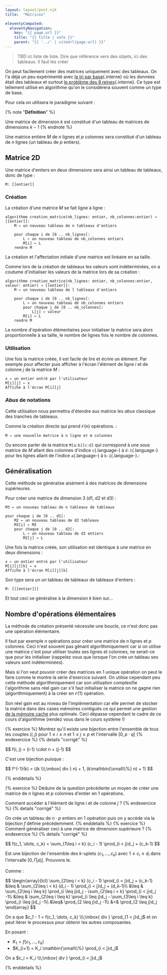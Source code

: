 ```yaml
---
layout: layout/post.njk 
title:  "Matrices"

eleventyComputed:
  eleventyNavigation:
    key: "{{ page.url }}"
    title: "{{ title | safe }}"
    parent: "{{ '../' | siteUrl(page.url) }}"
---
```



> TBD ici liste de liste. Dire que référence vers des objets, ici des tableaux. Il faut les créer

On peut facilement créer des matrices uniquement avec des tableaux. On l'a déjà un peu expérimenté avec [le tri par base](../../projet-algorithmes-classiques//tris-spéciaux/#tri-base){.interne} où les données était des tableaux et surtout [le problème des 8 reines](../../projet-algorithmes-classiques/8-reines){.interne}. Ce type est tellement utilisé en algorithme qu'on le considérera souvent comme un type de base.

Pour cela on utilisera le paradigme suivant :

{% note "**Définition**" %}

Une matrice de dimension $k$ est constitué d'un tableau de matrices de dimensions $k-1$
{% endnote %}

Une matrice entière $M$ de $n$ lignes et $p$ colonnes sera constitué d'un tableau de $n$ lignes (un tableau de $p$ entiers).

## Matrice 2D

Une matrice d'entiers en deux dimensions sera ainsi un tableau de tableaux, donc de type :

```pseudocode
M: [[entier]]
```

### Création

La création d'une matrice $M$ se fait ligne à ligne :

```pseudocode
algorithme creation_matrice(nb_lignes: entier, nb_colonnes:entier) → [[entier]]:
    M ← un nouveau tableau de n tableaux d'entiers

    pour chaque i de [0 .. nb_lignes[:
        L ← un nouveau tableau de nb_colonnes entiers
        M[i] ← L
    rendre M
```

La création et l'affectation initiale d'une matrice est linéaire en sa taille.

Comme lors de la création de tableaux les valeurs sont indéterminées, on a coutume d'initialiser les valeurs de la matrice lors de sa création :

```pseudocode
algorithme creation_matrice(nb_lignes: entier, nb_colonnes:entier, valeur: entier) → [[entier]]:
    M ← un nouveau tableau de l tableaux d'entiers

    pour chaque i de [0 .. nb_lignes[:
        L ← un nouveau tableau de nb_colonnes entiers
        pour chaque j de [0 .. nb_colonnes[:
            L[j] ← valeur
        M[i] ← L
    rendre M
```

Le nombre d'opération élémentaires pour initialiser la matrice sera alors proportionnelle à sa taille, le nombre de lignes fois le nombre de colonnes.

### Utilisation

Une fois la matrice créée, il est facile de lire et écrire un élément. Par exemple pour affecter puis afficher à l'écran l'élément de ligne $i$ et de colonne $j$ de la matrice $M$ :

```pseudocode
x ← un entier entré par l'utilisateur
M[i][j] ← x
Affiche à l'écran M[i][j]
```

### _Abus_ de notations

Cette utilisation nous permettra d'étendre aux matrice les _abus_ classique des tranches de tableaux.

Comme la création directe qui prend $\mathcal{O}(n)$ opérations. :

```pseudocode
M ← une nouvelle matrice à n ligne et m colonnes
```

Ou encore parler de la matrice `M[a:b][c:d]` qui correspond à une sous matrice de $M$ allant des colonnes d'indice `c`{.language-} à `d-1`{.language-} pour les lignes allant de l'indice `a`{.language-} à `b-1`{.language-}.:

## Généralisation

Cette méthode se généralise aisément à des matrices de dimensions supérieures.

Pour créer une matrice de dimension 3 (d1, d2 et d3) :

```pseudocode
M3 ← un nouveau tableau de n tableaux de tableaux

pour chaque i de [0 .. d1[:
    M2 ← un nouveau tableau de d2 tableaux
    M3[i] ← M2
    pour chaque j de [0 .. d2[:
        L ← un nouveau tableau de d3 entiers
        M2[j] ← L
```

Une fois la matrice créée, son utilisation est identique à une matrice en deux dimensions :

```pseudocode
x ← un entier entré par l'utilisateur
M[i][j][k] ← x
Affiche à l'écran M[i][j][k]
```

Son type sera un un tableau de tableaux de tableaux d'entiers :

```pseudocode
M: [[[entier]]]
```

Et tout ceci se généralise à la dimension $k$ bien sur...

## Nombre d'opérations élémentaires

La méthode de création présenté nécessite une boucle, ce n'est donc pas une opération élémentaire.

Il faut par exemple $n$ opérations pour créer une matrice de $n$ lignes et $p$ colonnes.
Ceci n'est souvent pas gênant algorithmiquement car si on utilise une matrice c'est pour utiliser toutes ses lignes et colonnes, ne serait-ce que pour les initialiser (rappelez vous que lorsque l'on crée un tableau ses valeurs sont indéterminées).

Mais si l'on veut pouvoir créer des matrices en 1 unique opération on peut le faire comme le montre la série d'exercice suivant. On utilise cependant peu cette méthode algorithmiquement car son utilisation complexifie l'algorithme sans réel gain car s'il faut initialiser la matrice on ne gagne rien (algorithmiquement) à la créer en $\mathcal{O}(1)$ opération.

Son réel gain est au niveau de l'implémentation car elle permet de stocker la matrice dans des cases mémoires contiguës ce qui permet une gestion [de la mémoire cache](https://fr.wikipedia.org/wiki/M%C3%A9moire_cache) plus optimale. Ceci dépasse cependant le cadre de ce cours d'algorithmie (rendez vous dans le cours système !)

{% exercice %}
Montrez qu'il existe une bijection entre l'ensemble de tous les couples $(i, j)$ pour $1\leq i \leq n$ et $1\leq j \leq p$ et l'intervalle $[0, p\cdot q[$
{% endexercice %}
{% details "corrigé" %}

<div>
$$
f(i, j) = (i-1) \cdot n + (j-1)
$$
</div>

C'est une bijection puisque :

<div>
$$
f^{-1}(k) = ((k \\\;\mbox{ div } n) + 1, (k\mathbin{\small\\%} n) + 1)
$$
</div>

{% enddetails %}

{% exercice %}
Déduire de la question précédente un moyen de créer une matrice de $n$ lignes et $p$ colonnes d'entier en 1 opérations.

Comment accéder à l'élément de ligne $i$ et de colonne $j$ ?
{% endexercice %}
{% details "corrigé" %}

On crée un tableau de $n\cdot p$ entiers en 1 opération puis on y accède via la bijection $f$ définie précédemment.
{% enddetails %}
{% exercice %}
Comment généraliser ceci à une matrice de dimension supérieure ?
{% endexercice %}
{% details "corrigé" %}

<div>
$$
f(c_1, \dots, c_k) = \sum_{1\leq i < k} (c_i - 1) \prod_{i < j}d_j + (c_k-1)
$$
</div>

Est une bijection de l'ensemble des $k$-uplets $(c_1, \dots, c_k)$ avec $1\leq c_i \leq d_i$ dans l'intervalle $[0, \Pi_{i}d_i[$. Prouvons le.

Comme :

<div>
$$
\begin{array}{lcl}
\sum_{2\leq i < k} (c_i - 1) \prod_{i < j}d_j + (c_k-1) &\leq & \sum_{2\leq i < k} (d_i - 1) \prod_{i < j}d_j + (d_k-1)\\
&\leq & \sum_{2\leq i \leq k} \prod_{i \leq j}d_j - \sum_{2\leq i < k} \prod_{i < j}d_j -1\\
&\leq &  \sum_{2\leq i \leq k} \prod_{i \leq j}d_j - \sum_{3\leq i \leq k} \prod_{i \leq j}d_j -1\\
&\leq&  \prod_{2 \leq j}d_j -1\\
&<&  \prod_{2 \leq j}d_j
\end{array}
$$
</div>

On a que $c_1 - 1 = f(c_1, \dots, c_k) \\\;\mbox{ div } \prod_{1 < j}d_j$ et on peut itérer le processus pour obtenir les autres composantes.

En posant :

- $K_1 = f(c_1, \dots, c_k)$
- $K_{i+1} = K_i \mathbin{\small\\%} \prod_{i < j}d_j$

On a $c_i = K_i \\\;\mbox{ div } \prod_{i < j}d_j$

{% enddetails %}
